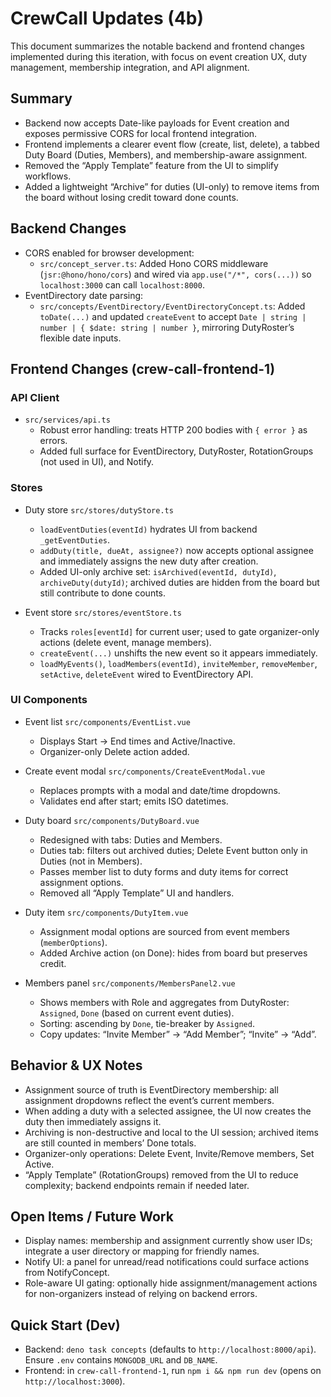 # CrewCall Updates (4b)

This document summarizes the notable backend and frontend changes implemented during this iteration, with focus on event creation UX, duty management, membership integration, and API alignment.

## Summary

- Backend now accepts Date-like payloads for Event creation and exposes permissive CORS for local frontend integration.
- Frontend implements a clearer event flow (create, list, delete), a tabbed Duty Board (Duties, Members), and membership-aware assignment.
- Removed the “Apply Template” feature from the UI to simplify workflows.
- Added a lightweight “Archive” for duties (UI-only) to remove items from the board without losing credit toward done counts.

## Backend Changes

- CORS enabled for browser development:
  - `src/concept_server.ts`: Added Hono CORS middleware (`jsr:@hono/hono/cors`) and wired via `app.use("/*", cors(...))` so `localhost:3000` can call `localhost:8000`.
- EventDirectory date parsing:
  - `src/concepts/EventDirectory/EventDirectoryConcept.ts`: Added `toDate(...)` and updated `createEvent` to accept `Date | string | number | { $date: string | number }`, mirroring DutyRoster’s flexible date inputs.

## Frontend Changes (crew-call-frontend-1)

### API Client

- `src/services/api.ts`
  - Robust error handling: treats HTTP 200 bodies with `{ error }` as errors.
  - Added full surface for EventDirectory, DutyRoster, RotationGroups (not used in UI), and Notify.

### Stores

- Duty store `src/stores/dutyStore.ts`
  - `loadEventDuties(eventId)` hydrates UI from backend `_getEventDuties`.
  - `addDuty(title, dueAt, assignee?)` now accepts optional assignee and immediately assigns the new duty after creation.
  - Added UI-only archive set: `isArchived(eventId, dutyId)`, `archiveDuty(dutyId)`; archived duties are hidden from the board but still contribute to done counts.

- Event store `src/stores/eventStore.ts`
  - Tracks `roles[eventId]` for current user; used to gate organizer-only actions (delete event, manage members).
  - `createEvent(...)` unshifts the new event so it appears immediately.
  - `loadMyEvents()`, `loadMembers(eventId)`, `inviteMember`, `removeMember`, `setActive`, `deleteEvent` wired to EventDirectory API.

### UI Components

- Event list `src/components/EventList.vue`
  - Displays Start → End times and Active/Inactive.
  - Organizer-only Delete action added.

- Create event modal `src/components/CreateEventModal.vue`
  - Replaces prompts with a modal and date/time dropdowns.
  - Validates end after start; emits ISO datetimes.

- Duty board `src/components/DutyBoard.vue`
  - Redesigned with tabs: Duties and Members.
  - Duties tab: filters out archived duties; Delete Event button only in Duties (not in Members).
  - Passes member list to duty forms and duty items for correct assignment options.
  - Removed all “Apply Template” UI and handlers.

- Duty item `src/components/DutyItem.vue`
  - Assignment modal options are sourced from event members (`memberOptions`).
  - Added Archive action (on Done): hides from board but preserves credit.

- Members panel `src/components/MembersPanel2.vue`
  - Shows members with Role and aggregates from DutyRoster: `Assigned`, `Done` (based on current event duties).
  - Sorting: ascending by `Done`, tie-breaker by `Assigned`.
  - Copy updates: “Invite Member” → “Add Member”; “Invite” → “Add”.

## Behavior & UX Notes

- Assignment source of truth is EventDirectory membership: all assignment dropdowns reflect the event’s current members.
- When adding a duty with a selected assignee, the UI now creates the duty then immediately assigns it.
- Archiving is non-destructive and local to the UI session; archived items are still counted in members’ Done totals.
- Organizer-only operations: Delete Event, Invite/Remove members, Set Active.
- “Apply Template” (RotationGroups) removed from the UI to reduce complexity; backend endpoints remain if needed later.

## Open Items / Future Work
- Display names: membership and assignment currently show user IDs; integrate a user directory or mapping for friendly names.
- Notify UI: a panel for unread/read notifications could surface actions from NotifyConcept.
- Role-aware UI gating: optionally hide assignment/management actions for non-organizers instead of relying on backend errors.

## Quick Start (Dev)

- Backend: `deno task concepts` (defaults to `http://localhost:8000/api`). Ensure `.env` contains `MONGODB_URL` and `DB_NAME`.
- Frontend: in `crew-call-frontend-1`, run `npm i && npm run dev` (opens on `http://localhost:3000`).

